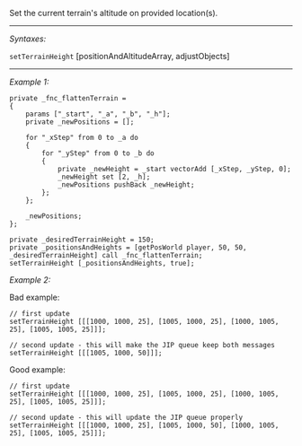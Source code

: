 Set the current terrain's altitude on provided location(s).


---
*Syntaxes:*

`setTerrainHeight` [positionAndAltitudeArray, adjustObjects]

---
*Example 1:*

```sqf
private _fnc_flattenTerrain =
{
	params ["_start", "_a", "_b", "_h"];
	private _newPositions = [];

	for "_xStep" from 0 to _a do
	{
		for "_yStep" from 0 to _b do
		{
			private _newHeight = _start vectorAdd [_xStep, _yStep, 0];
			_newHeight set [2, _h];
			_newPositions pushBack _newHeight;
		};
	};

	_newPositions;
};

private _desiredTerrainHeight = 150;
private _positionsAndHeights = [getPosWorld player, 50, 50, _desiredTerrainHeight] call _fnc_flattenTerrain;
setTerrainHeight [_positionsAndHeights, true];
```

*Example 2:*

Bad example:

```sqf
// first update
setTerrainHeight [[[1000, 1000, 25], [1005, 1000, 25], [1000, 1005, 25], [1005, 1005, 25]]];

// second update - this will make the JIP queue keep both messages
setTerrainHeight [[[1005, 1000, 50]]];
```

Good example:

```sqf
// first update
setTerrainHeight [[[1000, 1000, 25], [1005, 1000, 25], [1000, 1005, 25], [1005, 1005, 25]]];

// second update - this will update the JIP queue properly
setTerrainHeight [[[1000, 1000, 25], [1005, 1000, 50], [1000, 1005, 25], [1005, 1005, 25]]];
```